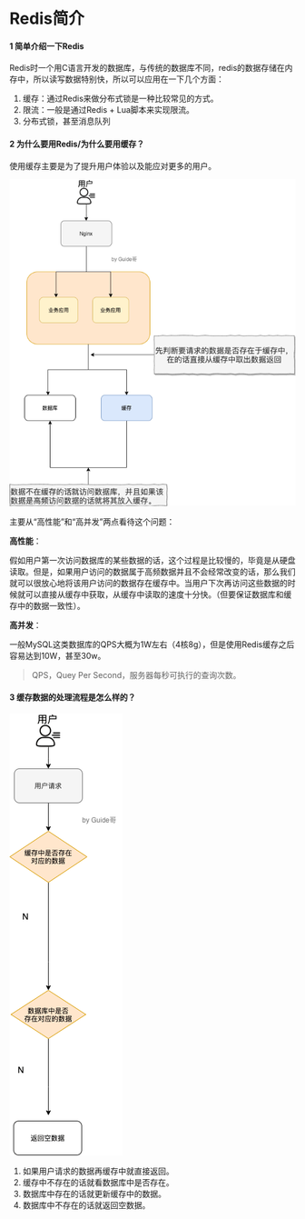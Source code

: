 # Redis简介

#### 1 简单介绍一下Redis

Redis时一个用C语言开发的数据库，与传统的数据库不同，redis的数据存储在内存中，所以读写数据特别快，所以可以应用在一下几个方面：

1. 缓存：通过Redis来做分布式锁是一种比较常见的方式。
2. 限流：一般是通过Redis + Lua脚本来实现限流。
3. 分布式锁，甚至消息队列

#### 2 为什么要用Redis/为什么要用缓存？

使用缓存主要是为了提升用户体验以及能应对更多的用户。

<img src="https://raw.githubusercontent.com/zouquchen/Images/main/imgs/%E4%BD%BF%E7%94%A8%E7%BC%93%E5%AD%98%E4%B9%8B%E5%90%8E.05f09010.png" alt="img" style="zoom: 80%;" />

主要从“高性能”和“高并发”两点看待这个问题：

**高性能**：

假如用户第一次访问数据库的某些数据的话，这个过程是比较慢的，毕竟是从硬盘读取。但是，如果用户访问的数据属于高频数据并且不会经常改变的话，那么我们就可以很放心地将该用户访问的数据存在缓存中。当用户下次再访问这些数据的时候就可以直接从缓存中获取，从缓存中读取的速度十分快。（但要保证数据库和缓存中的数据一致性）。

**高并发**：

一般MySQL这类数据库的QPS大概为1W左右（4核8g），但是使用Redis缓存之后容易达到10W，甚至30w。

> QPS，Quey Per Second，服务器每秒可执行的查询次数。

#### 3 缓存数据的处理流程是怎么样的？

![正常缓存处理流程](https://raw.githubusercontent.com/zouquchen/Images/main/imgs/cache-process.c27b9c06.png)

1. 如果用户请求的数据再缓存中就直接返回。
2. 缓存中不存在的话就看数据库中是否存在。
3. 数据库中存在的话就更新缓存中的数据。
4. 数据库中不存在的话就返回空数据。